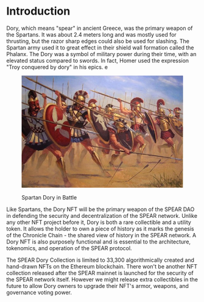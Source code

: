 # Introduction

Dory, which means "spear" in ancient Greece, was the primary weapon of the Spartans. It was about 2.4 meters long and was mostly used for thrusting, but the razor sharp edges could also be used for slashing. The Spartan army used it to great effect in their shield wall formation called the Phalanx. The Dory was a symbol of military power during their time, with an elevated status compared to swords. In fact, Homer used the expression "Troy conquered by dory" in his epics. e

<figure><img src="../../.gitbook/assets/spartan-dory.jpg" alt=""><figcaption><p>Spartan Dory in Battle</p></figcaption></figure>

Like Spartans, the Dory NFT will be the primary weapon of the SPEAR DAO in defending the security and decentralization of the SPEAR network. Unlike any other NFT project before it, Dory is both a rare collectible and a utility token. It allows the holder to own a piece of history as it marks the genesis of the Chronicle Chain - the shared view of history in the SPEAR network. A Dory NFT is also purposely functional and is essential to the architecture, tokenomics, and operation of the SPEAR protocol.

The SPEAR Dory Collection is limited to 33,300 algorithmically created and hand-drawn NFTs on the Ethereum blockchain. There won't be another NFT collection released after the SPEAR mainnet is launched for the security of the SPEAR network itself. However we might release extra collectibles in the future to allow Dory owners to upgrade their NFT's armor, weapons, and governance voting power.
